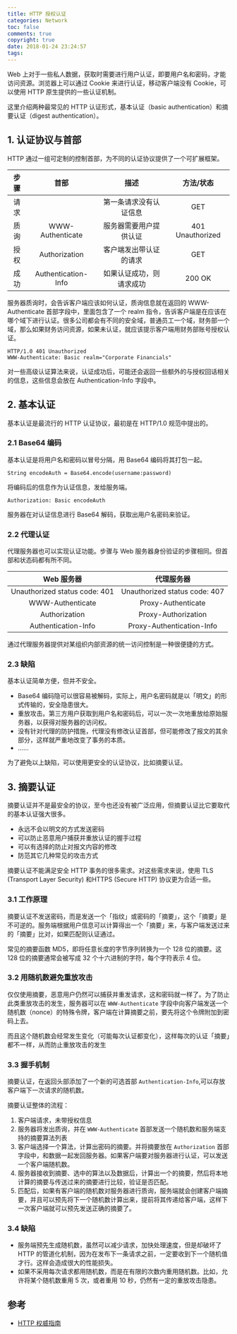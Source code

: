 ```yaml
---
title: HTTP 授权认证
categories: Network
toc: false
comments: true
copyright: true
date: 2018-01-24 23:24:57
tags:
---
```


Web 上对于一些私人数据，获取时需要进行用户认证，即要用户名和密码，才能访问资源。浏览器上可以通过 Cookie 来进行认证，移动客户端没有 Cookie，可以使用 HTTP 原生提供的一些认证机制。

这里介绍两种最常见的 HTTP 认证形式，基本认证（basic authentication）和摘要认证（digest authentication）。

<!--more-->

## 1. 认证协议与首部

HTTP 通过一组可定制的控制首部，为不同的认证协议提供了一个可扩展框架。

|  步骤  |         首部          |      描述      |      方法/状态       |
| :--: | :-----------------: | :----------: | :--------------: |
|  请求  |                     | 第一条请求没有认证信息  |       GET        |
|  质询  |  WWW-Authenticate   | 服务器需要用户提供认证  | 401 Unauthorized |
|  授权  |    Authorization    | 客户端发出带认证的请求  |       GET        |
|  成功  | Authentication-Info | 如果认证成功，则请求成功 |      200 OK      |

服务器质询时，会告诉客户端应该如何认证，质询信息就在返回的 WWW-Authenticate 首部字段中，里面包含了一个 realm 指令，告诉客户端是在应该在哪个域下进行认证。很多公司都会有不同的安全域，普通员工一个域，财务部一个域，那么如果财务访问资源，如果未认证，就应该提示客户端用财务部账号授权认证。

```
HTTP/1.0 401 Unauthorized
WWW-Authenticate: Basic realm="Corporate Financials"
```

对一些高级认证算法来说，认证成功后，可能还会返回一些额外的与授权回话相关的信息，这些信息会放在 Authentication-Info 字段中。

## 2. 基本认证

基本认证是最流行的 HTTP 认证协议，最初是在 HTTP/1.0 规范中提出的。

### 2.1 Base64 编码

基本认证是将用户名和密码以冒号分隔，用 Base64 编码将其打包一起。

```
String encodeAuth = Base64.encode(username:password)
```

将编码后的信息作为认证信息，发给服务端。

```
Authorization: Basic encodeAuth
```

服务器在对认证信息进行 Base64 解码，获取出用户名密码来验证。

### 2.2 代理认证

代理服务器也可以实现认证功能。步骤与 Web 服务器身份验证的步骤相同。但首部和状态码都有所不同。

|            Web 服务器            |             代理服务器             |
| :---------------------------: | :---------------------------: |
| Unauthorized status code: 401 | Unauthorized status code: 407 |
|       WWW-Authenticate        |      Proxy-Authenticate       |
|         Authorization         |      Proxy-Authorization      |
|      Authentication-Info      |   Proxy-Authentication-Info   |

通过代理服务器提供对某组织内部资源的统一访问控制是一种很便捷的方式。

### 2.3 缺陷

基本认证简单方便，但并不安全。

- Base64 编码隐可以很容易被解码，实际上，用户名密码就是以「明文」的形式传输的，安全隐患很大。
- 重放攻击。第三方用户获取到用户名和密码后，可以一次一次地重放给原始服务器，以获得对服务器的访问权。
- 没有针对代理的防护措施，代理没有修改认证首部，但可能修改了报文的其余部分，这样就严重地改变了事务的本质。
- …...

为了避免以上缺陷，可以使用更安全的认证协议，比如摘要认证。

## 3. 摘要认证

摘要认证并不是最安全的协议，至今也还没有被广泛应用，但摘要认证比它要取代的基本认证强大很多。

- 永远不会以明文的方式发送密码
- 可以防止恶意用户捕获并重放认证的握手过程
- 可以有选择的防止对报文内容的修改
- 防范其它几种常见的攻击方式

摘要认证不能满足安全 HTTP 事务的很多需求。对这些需求来说，使用 TLS (Transport Layer Security) 和HTTPS (Secure HTTP) 协议更为合适一些。

### 3.1 工作原理

摘要认证不发送密码，而是发送一个「指纹」或密码的「摘要」，这个「摘要」是不可逆的。服务端根据用户信息可以计算得出一个「摘要」来，与客户端发送过来的「摘要」比对，如果匹配则认证通过。

常见的摘要函数 MD5，即将任意长度的字节序列转换为一个 128 位的摘要。这 128 位的摘要通常会被写成 32 个十六进制的字符，每个字符表示 4 位。

### 3.2 用随机数避免重放攻击

仅仅使用摘要，恶意用户仍然可以捕获并重发请求，这和密码就一样了。为了防止此类重放攻击的发生，服务器可以在 `WWW-Authenticate` 字段中向客户端发送一个随机数（nonce）的特殊令牌，客户端在计算摘要之前，要先将这个令牌附加到密码上去。

而且这个随机数会经常发生变化（可能每次认证都变化），这样每次的认证「摘要」都不一样，从而防止重放攻击的发生

### 3.3 握手机制

摘要认证，在返回头部添加了一个新的可选首部 `Authentication-Info`,可以存放客户端下一次请求的随机数。

摘要认证整体的流程：

1. 客户端请求，未带授权信息
2. 服务器将发出质询，并在 `WWW-Authenticate` 首部发送一个随机数和服务端支持的摘要算法列表
3. 客户端选择一个算法，计算出密码的摘要。并将摘要放在 `Authorization` 首部字段中，和数据一起发回服务器。如果客户端要对服务器进行认证，可以发送一个客户端随机数。
4. 服务器接收到摘要、选中的算法以及数据后，计算出一个的摘要，然后将本地计算的摘要与传送过来的摘要进行比较，验证是否匹配。
5. 匹配后，如果有客户端的随机数对服务器进行质询，服务端就会创建客户端摘要，并且可以预先将下一个随机数计算出来，提前将其传递给客户端，这样下一次客户端就可以预先发送正确的摘要了。

### 3.4 缺陷

-  服务端预先生成随机数，虽然可以减少请求，加快处理速度，但是却破坏了 HTTP 的管道化机制，因为在发布下一条请求之前，一定要收到下一个随机值才行。这样会造成很大的性能损失。
- 如果不采用每次请求都用随机数，而是在有限的次数内重用随机数。比如，允许将某个随机数重用 5 次，或者重用 10 秒，仍然有一定的重放攻击隐患。

## 参考

- [HTTP 权威指南]()